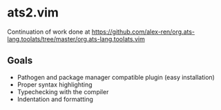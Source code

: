 # ats2.vim

Continuation of work done at https://github.com/alex-ren/org.ats-lang.toolats/tree/master/org.ats-lang.toolats.vim

## Goals
* Pathogen and package manager compatible plugin (easy installation)
* Proper syntax highlighting
* Typechecking with the compiler
* Indentation and formatting
